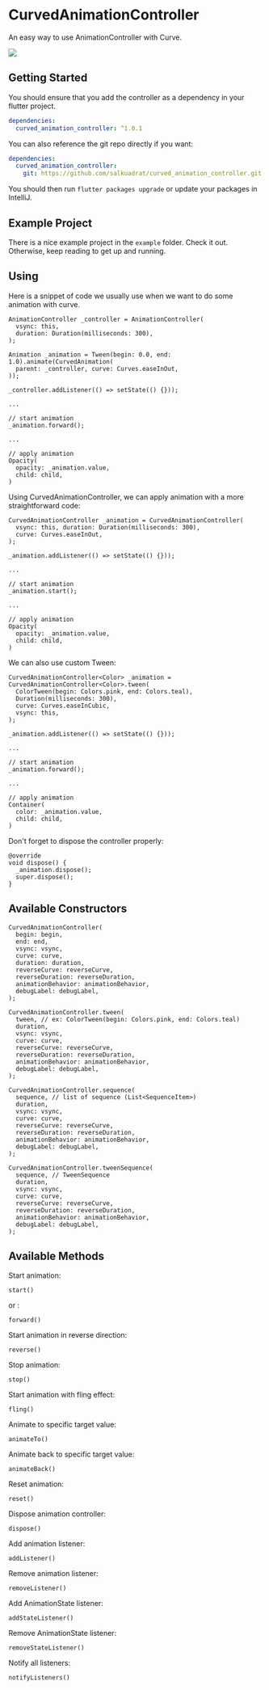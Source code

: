# CurvedAnimationController

An easy way to use AnimationController with Curve.

![](example.gif)

## Getting Started

You should ensure that you add the controller as a dependency in your flutter project.

```yaml
dependencies:
  curved_animation_controller: ^1.0.1
```

You can also reference the git repo directly if you want:
```yaml
dependencies:
  curved_animation_controller:
    git: https://github.com/salkuadrat/curved_animation_controller.git
```

You should then run `flutter packages upgrade` or update your packages in IntelliJ.

## Example Project

There is a nice example project in the `example` folder. 
Check it out. Otherwise, keep reading to get up and running.

## Using

Here is a snippet of code we usually use when we want to do some animation with curve.

```
AnimationController _controller = AnimationController(
  vsync: this, 
  duration: Duration(milliseconds: 300),
);

Animation _animation = Tween(begin: 0.0, end: 1.0).animate(CurvedAnimation(
  parent: _controller, curve: Curves.easeInOut,
));

_controller.addListener(() => setState(() {}));

...

// start animation
_animation.forward();

...

// apply animation
Opacity(
  opacity: _animation.value,
  child: child,
)
```

Using CurvedAnimationController, we can apply animation with a more straightforward code:

```
CurvedAnimationController _animation = CurvedAnimationController(
  vsync: this, duration: Duration(milliseconds: 300),
  curve: Curves.easeInOut,
);

_animation.addListener(() => setState(() {}));

...

// start animation
_animation.start();

...

// apply animation
Opacity(
  opacity: _animation.value,
  child: child,
)
```

We can also use custom Tween:

```
CurvedAnimationController<Color> _animation = CurvedAnimationController<Color>.tween(
  ColorTween(begin: Colors.pink, end: Colors.teal),
  Duration(milliseconds: 300),
  curve: Curves.easeInCubic,
  vsync: this,
);

_animation.addListener(() => setState(() {}));

...

// start animation
_animation.forward();

...

// apply animation
Container(
  color: _animation.value,
  child: child,
)
```

Don't forget to dispose the controller properly:

```
@override
void dispose() {
  _animation.dispose();
  super.dispose();
}
```

## Available Constructors

```
CurvedAnimationController(
  begin: begin,
  end: end,
  vsync: vsync,
  curve: curve,
  duration: duration,
  reverseCurve: reverseCurve,
  reverseDuration: reverseDuration,
  animationBehavior: animationBehavior,
  debugLabel: debugLabel,
);
```

```
CurvedAnimationController.tween(
  tween, // ex: ColorTween(begin: Colors.pink, end: Colors.teal)
  duration,
  vsync: vsync,
  curve: curve,
  reverseCurve: reverseCurve,
  reverseDuration: reverseDuration,
  animationBehavior: animationBehavior,
  debugLabel: debugLabel,
);
```

```
CurvedAnimationController.sequence(
  sequence, // list of sequence (List<SequenceItem>)
  duration,
  vsync: vsync,
  curve: curve,
  reverseCurve: reverseCurve,
  reverseDuration: reverseDuration,
  animationBehavior: animationBehavior,
  debugLabel: debugLabel,
);
```

```
CurvedAnimationController.tweenSequence(
  sequence, // TweenSequence
  duration,
  vsync: vsync,
  curve: curve,
  reverseCurve: reverseCurve,
  reverseDuration: reverseDuration,
  animationBehavior: animationBehavior,
  debugLabel: debugLabel,
);
```

## Available Methods

Start animation:
```
start()
```

or :
```
forward()
```

Start animation in reverse direction:
```
reverse()
```

Stop animation:
```
stop()
```

Start animation with fling effect:
```
fling()
```

Animate to specific target value:
```
animateTo()
```

Animate back to specific target value:
```
animateBack()
```

Reset animation:
```
reset()
```

Dispose animation controller:
```
dispose()
```

Add animation listener:
```
addListener()
```

Remove animation listener:
```
removeListener()
```

Add AnimationState listener:
```
addStateListener()
```

Remove AnimationState listener:
```
removeStateListener()
```

Notify all listeners:
```
notifyListeners()
```
